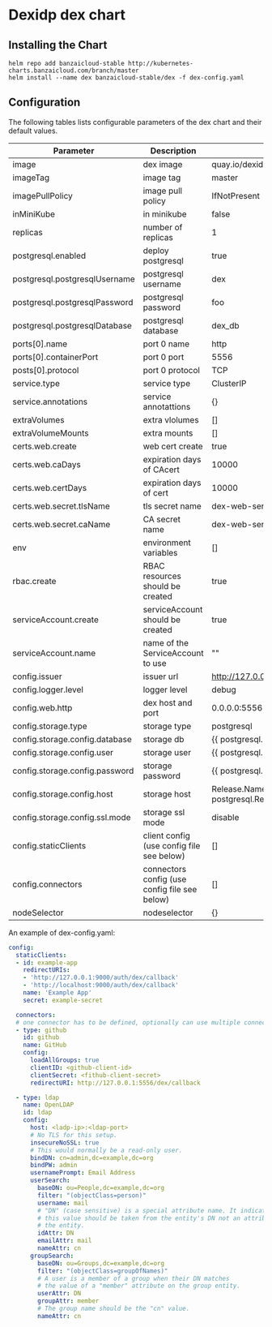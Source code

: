 # Dexidp dex chart

## Installing the Chart

```shell
helm repo add banzaicloud-stable http://kubernetes-charts.banzaicloud.com/branch/master
helm install --name dex banzaicloud-stable/dex -f dex-config.yaml
```

## Configuration

The following tables lists configurable parameters of the dex chart and their default values.

|               Parameter             |                Description                  |                  Default                 |
| ----------------------------------- | ------------------------------------------- | -----------------------------------------|
|image                                |dex image                                    |quay.io/dexidp/dex                        |
|imageTag                             |image tag                                    |master                                    |
|imagePullPolicy                      |image pull policy                            |IfNotPresent                              |
|inMiniKube                           |in minikube                                  |false                                     |
|replicas                             |number of replicas                           |1                                         |
|postgresql.enabled                   |deploy postgresql                            |true                                      |
|postgresql.postgresqlUsername        |postgresql username                          |dex                                       |
|postgresql.postgresqlPassword        |postgresql password                          |foo                                       |
|postgresql.postgresqlDatabase        |postgresql database                          |dex_db                                    |
|ports[0].name                        |port 0 name                                  |http                                      |
|ports[0].containerPort               |port 0 port                                  |5556                                      |
|posts[0].protocol                    |port 0 protocol                              |TCP                                       |
|service.type                         |service type                                 |ClusterIP                                 |
|service.annotations                  |service annotattions                         |{}                                        |
|extraVolumes                         |extra vlolumes                               |[]                                        |
|extraVolumeMounts                    |extra mounts                                 |[]                                        |
|certs.web.create                     |web cert create                              |true                                      |
|certs.web.caDays                     |expiration days of CAcert                    |10000                                     |
|certs.web.certDays                   |expiration days of cert                      |10000                                     |
|certs.web.secret.tlsName             |tls secret name                              |dex-web-server-tls                        |
|certs.web.secret.caName              |CA secret name                               |dex-web-server-ca                         |
|env                                  |environment variables                        |[]                                        |
|rbac.create                          |RBAC resources should be created             |true                                      |
|serviceAccount.create                |serviceAccount should be created             |true                                      |
|serviceAccount.name                  |name of the ServiceAccount to use            |""                                        |
|config.issuer                        |issuer url                                   |http://127.0.0.1:5556/dex                 |
|config.logger.level                  |logger level                                 |debug                                     |
|config.web.http                      |dex host and port                            |0.0.0.0:5556                              |
|config.storage.type                  |storage type                                 |postgresql                                |
|config.storage.config.database       |storage db                                   |{{ postgresql.postgresqlDatabase }}       |
|config.storage.config.user           |storage user                                 |{{ postgresql.postgresqlUsername }}       |
|config.storage.config.password       |storage password                             |{{ postgresql.postgresqlPassword }}
|config.storage.config.host           |storage host                                 |Release.Name-postgresql.Release.Namespace..svc.cluster.local:5432|
|config.storage.config.ssl.mode       |storage ssl mode                             |disable                                   |
|config.staticClients                 |client config (use config file see below)    |[]                                      |
|config.connectors                    |connectors config (use config file see below)|[]                                        |
|nodeSelector                         |nodeselector                                 |{}                                        |

An example of dex-config.yaml:
```yaml
config:
  staticClients:
  - id: example-app
    redirectURIs:
    - 'http://127.0.0.1:9000/auth/dex/callback'
    - 'http://localhost:9000/auth/dex/callback'
    name: 'Example App'
    secret: example-secret

  connectors:
  # one connector has to be defined, optionally can use multiple connectors
  - type: github
    id: github
    name: GitHub
    config:
      loadAllGroups: true
      clientID: <github-client-id>
      clientSecret: <fithub-client-secret>
      redirectURI: http://127.0.0.1:5556/dex/callback

  - type: ldap
    name: OpenLDAP
    id: ldap
    config:
      host: <ladp-ip>:<ldap-port>
      # No TLS for this setup.
      insecureNoSSL: true
      # This would normally be a read-only user.
      bindDN: cn=admin,dc=example,dc=org
      bindPW: admin
      usernamePrompt: Email Address
      userSearch:
        baseDN: ou=People,dc=example,dc=org
        filter: "(objectClass=person)"
        username: mail
        # "DN" (case sensitive) is a special attribute name. It indicates that
        # this value should be taken from the entity's DN not an attribute on
        # the entity.
        idAttr: DN
        emailAttr: mail
        nameAttr: cn
      groupSearch:
        baseDN: ou=Groups,dc=example,dc=org
        filter: "(objectClass=groupOfNames)"
        # A user is a member of a group when their DN matches
        # the value of a "member" attribute on the group entity.
        userAttr: DN
        groupAttr: member
        # The group name should be the "cn" value.
        nameAttr: cn
```
